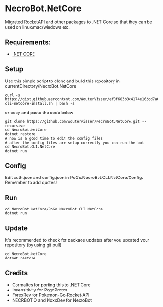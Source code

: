 # NecroBot.NetCore

Migrated RocketAPI and other packages to .NET Core so that they can be used on linux/mac/windows etc.

## Requirements:
- [.NET CORE](https://www.microsoft.com/net/core)

## Setup
Use this simple script to clone and build this repository in currentDirectory/NecroBot.NetCore
```
curl -s https://gist.githubusercontent.com/WouterVisser/ef0f683b3c4174e162cd7a0a938bf543/raw/31326406492ac4c2839fe8d05c91e4b8cca86b21/necrobot-cli-netcore-install.sh | bash -s
```
or copy and paste the code below
```
git clone https://github.com/woutervisser/NecroBot.NetCore.git --recursive
cd NecroBot.NetCore
dotnet restore
# now is a good time to edit the config files
# after the config files are setup correctly you can run the bot
cd NecroBot.CLI.NetCore
dotnet run
```

## Config
Edit auth.json and config.json in PoGo.NecroBot.CLI.NetCore/Config. Remember to add quotes!

## Run
```
cd NecroBot.NetCore/PoGo.NecroBot.CLI.NetCore
dotnet run
```

## Update
It's recommended to check for package updates after you updated your repository (by using git pull)
```
cd NecroBot.NetCore
dotnet restore
```

## Credits
- Cormaltes for porting this to .NET Core
- Insensitivity for PogoProtos
- ForexRev for Pokemon-Go-Rocket-API
- NECRBOTIO and NoxxDev for NecroBot
